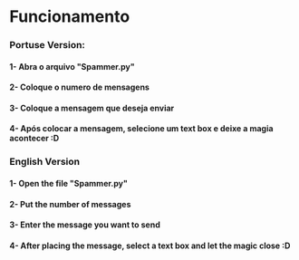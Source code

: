 <h1>Funcionamento</h1>


<h3>Portuse Version:</h3>
<h4>1- Abra o arquivo "Spammer.py"</h4>
<h4>2- Coloque o numero de mensagens</h4>
<h4>3- Coloque a mensagem que deseja enviar</h4>
<h4>4- Após colocar a mensagem, selecione um text box e deixe a magia acontecer :D</h4>

<h3>English Version</h3>
<h4>1- Open the file "Spammer.py"</h4>
<h4>2- Put the number of messages</h4>
<h4>3- Enter the message you want to send</h4>
<h4>4- After placing the message, select a text box and let the magic close :D</h4>
